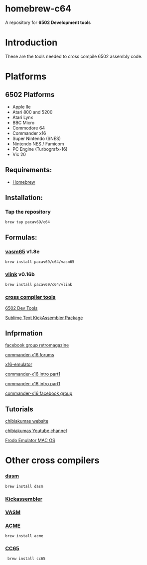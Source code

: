 # homebrew-c64

A repository for **6502 Development tools** 

# Introduction
These are the tools needed to cross compile 6502 assembly code.

# Platforms

## 6502 Platforms
* Apple IIe 
* Atari 800 and 5200 
* Atari Lynx 
* BBC Micro 
* Commodore 64 
* Commander x16
* Super Nintendo (SNES) 
* Nintendo NES / Famicom 
* PC Engine (Turbografx-16) 
* Vic 20 


## Requirements:
* [Homebrew](https://github.com/mxcl/homebrew)

## Installation:

### Tap the repository
	brew tap pacav69/c64

## Formulas:

### [vasm65](http://sun.hasenbraten.de/vasm/) v1.8e
	brew install pacav69/c64/vasm65

### [vlink](http://sun.hasenbraten.de/vlink/) v0.16b
	brew install pacav69/c64/vlink
	
### [cross compiler tools](https://www.chibiakumas.com/6502/sources.7z)

[6502 Dev Tools](https://www.chibiakumas.com/6502/6502DevTools.php)

[Sublime Text KickAssembler Package](https://dl.dropbox.com/s/3307jfqlbqd8vp2/SublimeKickAssemblerPackage.zip)

## Infprmation

[facebook group retromagazine](https://www.facebook.com/groups/retromagazine/)

[commander-x16 forums](https://murray2.com/forums/commander-x16.9/)

[x16-emulator](https://github.com/commanderx16/x16-emulator)

[commander-x16 intro part1](https://youtu.be/ayh0qebfD2g)

[commander-x16 intro part1](https://youtu.be/sg-6Cjzzg8s)

[commander-x16 facebook group](https://www.facebook.com/groups/CommanderX16/)

## Tutorials

[chibiakumas website](https://www.chibiakumas.com/6502/6502DevTools.php)

[chibiakumas Youtube channel](https://www.youtube.com/chibiakumas)

[Frodo Emulator MAC OS](https://www.bannister.org/software/frodo.htm)

# Other cross compilers

### [dasm](https://dasm-dillon.sourceforge.io/)
    brew install dasm

### [Kickassembler](http://theweb.dk/KickAssembler/Main.html#frontpage)

### [VASM](http://sun.hasenbraten.de/vasm/index.php?view=main)

### [ACME](https://sourceforge.net/projects/acme-crossass/)
    brew install acme

### [CC65](https://cc65.github.io)
     brew install cc65


	



